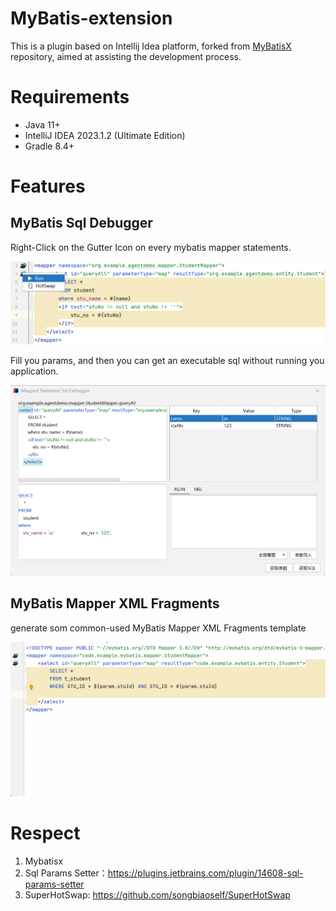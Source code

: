 # MyBatis-extension

This is a plugin based on Intellij Idea platform, forked
from <a href="https://github.com/baomidou/MybatisX" title="MyBatisX">MyBatisX</a> repository, aimed at assisting the
development process.

# Requirements

- Java 11+
- IntelliJ IDEA 2023.1.2 (Ultimate Edition)
- Gradle 8.4+

# Features

## MyBatis Sql Debugger

Right-Click on the Gutter Icon on every mybatis mapper statements.

![mybatis-statement-debugger-entrypoint](assets/mybatis-statement-debugger-entrypoint.png)

Fill you params, and then you can get an executable sql without running you application.

![mybatis-statement-debugger](/assets/mybatis-statement-debugger.png)


## MyBatis Mapper XML Fragments

generate som common-used MyBatis Mapper XML Fragments template

![GIF 2024-4-15 20-23-03](assets/GIF_2024-4-15_20-23-03.gif)

# Respect

1. Mybatisx
2. Sql Params Setter：https://plugins.jetbrains.com/plugin/14608-sql-params-setter
3. SuperHotSwap: https://github.com/songbiaoself/SuperHotSwap

